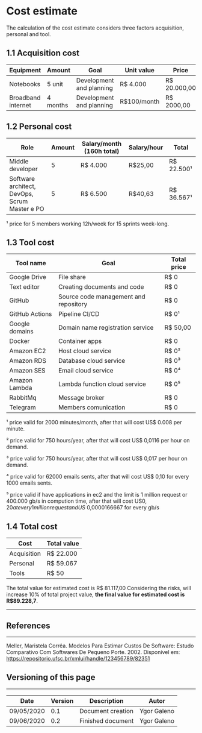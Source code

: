 # Cost estimate

The calculation of the cost estimate considers three factors acquisition, personal and tool.

## 1.1 Acquisition cost

|           Equipment|           Amount|                           Goal|       Unit value|            Price|
|--------------------|-----------------|-------------------------------|-----------------|-----------------|
|           Notebooks|           5 unit|       Development and planning|         R$ 4.000|     R$ 20.000,00|
|  Broadband internet|         4 months|       Development and planning|      R$100/month|       R$ 2000,00|

## 1.2 Personal cost

|                                            Role|     Amount| Salary/month (160h total)| Salary/hour|      Total|
|------------------------------------------------|-----------|--------------------------|------------|-----------|
|                                Middle developer|          5|                  R$ 4.000|     R$25,00| R$ 22.500¹|
|   Software architect, DevOps, Scrum Master e PO|          5|                  R$ 6.500|     R$40,63| R$ 36.567¹|

¹ price for 5 members working 12h/week for 15 sprints week-long.

## 1.3 Tool cost

|          Tool name|                                  Goal| Total price|
|-------------------|--------------------------------------|------------|
|       Google Drive|                            File share|        R$ 0|
|        Text editor|           Creating documents and code|        R$ 0|
|             GitHub| Source code management and repository|        R$ 0|
|     GitHub Actions|                        Pipeline CI/CD|       R$ 0¹|
|     Google domains|      Domain name registration service|    R$ 50,00|
|             Docker|                        Container apps|        R$ 0|
|         Amazon EC2|                    Host cloud service|       R$ 0²|
|         Amazon RDS|                Database cloud service|       R$ 0³|
|         Amazon SES|                   Email cloud service|       R$ 0⁴|
|      Amazon Lambda|         Lambda function cloud service|       R$ 0⁵|
|           RabbitMq|                        Message broker|        R$ 0|
|           Telegram|                  Members comunication|        R$ 0|

¹ price valid for 2000 minutes/month, after that will cost US$ 0.008 per minute.

² price valid for 750 hours/year, after that will cost US$ 0,0116 per hour on demand.

³ price valid for 750 hours/year, after that will cost US$ 0,017 per hour on demand.

⁴ price valid for 62000 emails sents, after that will cost US$ 0,10 for every 1000 emails sents.

⁵ price valid if have applications in ec2 and the limit is 1 million request or 400.000 gb/s in compution time, 
after that will cost US$0,20 at every 1 million request and US$ 0,0000166667 for every gb/s


## 1.4 Total cost

|        Cost| Total value|
|------------|------------|
| Acquisition|   R$ 22.000|
|    Personal|   R$ 59.067|
|       Tools|       R$ 50|

The total value for estimated cost is R$ 81.117,00
Considering the risks, will increase 10% of total project value, **the final value for estimated cost is R$89.228,7**.

---
## References
---
Meller, Maristela Corrêa. Modelos Para Estimar Custos De Software: Estudo Comparativo Com Softwares De Pequeno Porte. 2002. Disponível em: https://repositorio.ufsc.br/xmlui/handle/123456789/82351



## Versioning of this page
---
|    Date    | Version |             Description             |    Autor    |
|------------|---------|-------------------------------------|-------------|
|  09/05/2020|      0.1|                    Document creation|  Ygor Galeno|
|  09/06/2020|      0.2|                    Finished document|  Ygor Galeno|

